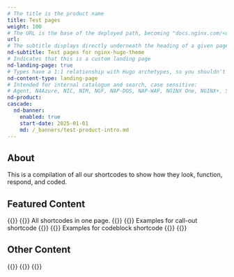 ```yaml
---
# The title is the product name
title: Test pages
weight: 100
# The URL is the base of the deployed path, becoming "docs.nginx.com/<url>/<other-pages>"
url: 
# The subtitle displays directly underneath the heading of a given page
nd-subtitle: Test pages for nginx-hugo-theme
# Indicates that this is a custom landing page
nd-landing-page: true
# Types have a 1:1 relationship with Hugo archetypes, so you shouldn't need to change this
nd-content-type: landing-page
# Intended for internal catalogue and search, case sensitive:
# Agent, N4Azure, NIC, NIM, NGF, NAP-DOS, NAP-WAF, NGINX One, NGINX+, Solutions, Unit
nd-product:
cascade:
  nd-banner:
    enabled: true
    start-date: 2025-01-01
    md: /_banners/test-product-intro.md
---
```


## About
[//]: # "These are Markdown comments to guide you through document structure. Remove them as you go, as well as any unnecessary sections."
[//]: # "Use underscores for _italics_, and double asterisks for **bold**."
[//]: # "Backticks are for `monospace`, used sparingly and reserved mostly for executable names - they can cause formatting problems. Avoid them in tables: use italics instead."

[//]: # "This initial section introduces the product to a reader: give a short 1-2 sentence summary of what the product does and its value to the reader."
[//]: # "Name specific functionality it provides: avoid ambiguous descriptions such as 'enables efficiency', focus on what makes it unique."

This is a compilation of all our shortcodes to show how they look, function, respond, and coded.

## Featured Content
[//]: # "You can add a maximum of three cards: any extra will not display."
[//]: # "One card will take full width page: two will take half width each. Three will stack like an inverse pyramid."
[//]: # "Some examples of content could be the latest release note, the most common install path, and a popular new feature."

{{<card-section isFeaturedSection="true">}}
  {{<card title="Everything" titleUrl="everything" icon="circle-dot-dashed">}}
    All shortcodes in one page.
  {{</card >}}
  {{<card title="Call Out usages" titleUrl="call-out/all-callouts/" icon="message-square">}}
    Examples for call-out shortcode
  {{</card >}}
  {{<card title="Code Block usages" titleUrl="code-blocks/code-blocks-highlighting/" icon="code">}}
    Examples for codeblock shortcode
  {{</card >}}
{{</card-section>}}

## Other Content 
[//]: # "You can add any extra content for the page here, such as additional cards, diagrams or text."

{{<card-section title="NGINX" >}}
    {{<card title="NGINX Plus" titleUrl="/nginx/" brandIcon="NGINX-Plus-product-icon-RGB.svg" />}}
{{</card-section >}}
